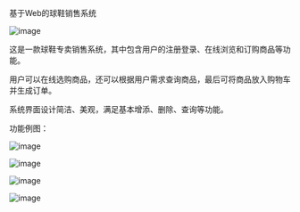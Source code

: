 基于Web的球鞋销售系统

![image](https://user-images.githubusercontent.com/118668181/203976802-ea57fead-8d49-4dc2-8f37-b7206448090b.png)


这是一款球鞋专卖销售系统，其中包含用户的注册登录、在线浏览和订购商品等功能。

用户可以在线选购商品，还可以根据用户需求查询商品，最后可将商品放入购物车并生成订单。

系统界面设计简洁、美观，满足基本增添、删除、查询等功能。

功能例图：

![image](https://user-images.githubusercontent.com/118668181/203976860-ab0f0e7b-77bb-4437-ada4-099112a48cd1.png)

![image](https://user-images.githubusercontent.com/118668181/203976908-e5ca5ad2-320a-4e75-bac9-f5d5b535e7f0.png)

![image](https://user-images.githubusercontent.com/118668181/203976935-36f09515-b114-430f-bb49-6cf3efb0441f.png)

![image](https://user-images.githubusercontent.com/118668181/203976966-8a436db6-5094-4ef2-98fb-0c1639d491e9.png)
